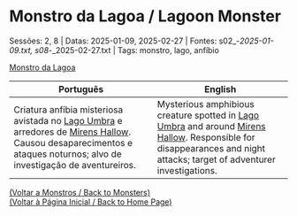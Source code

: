 
# Monstro da Lagoa / Lagoon Monster

Sessões: 2, 8 | Datas: 2025-01-09, 2025-02-27 | Fontes: s02_-_2025-01-09.txt, s08_-_2025-02-27.txt | Tags: monstro, lago, anfíbio

[Monstro da Lagoa](monstro_da_lagoa.png)

| Português | English |
|-----------|---------|
| Criatura anfíbia misteriosa avistada no [Lago Umbra](lago_umbra.md) e arredores de [Mirens Hallow](mirens_hallow.md). Causou desaparecimentos e ataques noturnos; alvo de investigação de aventureiros. | Mysterious amphibious creature spotted in [Lago Umbra](lago_umbra.md) and around [Mirens Hallow](mirens_hallow.md). Responsible for disappearances and night attacks; target of adventurer investigations. |

[(Voltar a Monstros / Back to Monsters)](monstros.md)  
[(Voltar à Página Inicial / Back to Home Page)](index.md)

